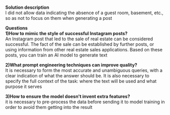 **Solution description**  
I did not allow data indicating the absence of a guest room, basement, etc., so as not to focus on them when generating a post  

**Questions**  
**1)How to mimic the style of successful Instagram posts?**  
An Instagram post that led to the sale of real estate can be considered successful. The fact of the sale can be established by further posts, or using information from other real estate sales applications. Based on these posts, you can train an AI model to generate text  

**2)What prompt engineering techniques can improve quality?**  
It is necessary to form the most accurate and unambiguous queries, with a clear indication of what the answer should be. It is also necessary to specify the full context of the task: where the text will be used and what purpose it serves  

**3)How to ensure the model doesn't invent extra features?**  
it is necessary to pre-process the data before sending it to model training in order to avoid them getting into the result  